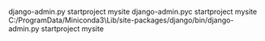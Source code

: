 django-admin.py startproject mysite
django-admin.pyc startproject mysite
C:/ProgramData/Miniconda3\Lib/site-packages/django/bin/django-admin.py startproject mysite
